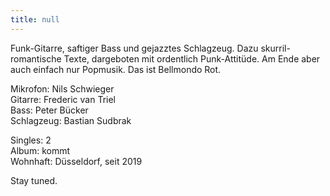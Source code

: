 ```yaml
---
title: null
---
```


<article class="post h-entry" itemscope itemtype="http://schema.org/BlogPosting" id="main" role="article" aria-label="Content">
  <div class="post-content e-content" itemprop="articleBody">
	<p>Funk-Gitarre, saftiger Bass und gejazztes Schlagzeug. Dazu skurril-romantische Texte, dargeboten mit ordentlich Punk-Attitüde. Am Ende aber auch einfach nur Popmusik. Das ist Bellmondo Rot.</p>
	<p>
	Mikrofon: Nils Schwieger<br />
	Gitarre: Frederic van Triel<br />
	Bass: Peter Bücker<br />
	Schlagzeug: Bastian Sudbrak
	</p>
	<p>
	Singles: 2<br />
	Album: kommt<br />
	Wohnhaft: Düsseldorf, seit 2019<br />
	</p>
	<p>
	Stay tuned.
	</p>
  </div>
</article>
